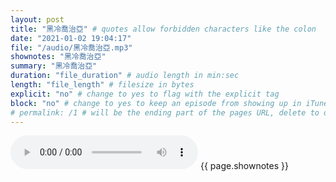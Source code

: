```yaml
---
layout: post
title: "黑冷喬治亞" # quotes allow forbidden characters like the colon
date: "2021-01-02 19:04:17"
file: "/audio/黑冷喬治亞.mp3"
shownotes: "黑冷喬治亞"
summary: "黑冷喬治亞"
duration: "file_duration" # audio length in min:sec
length: "file_length" # filesize in bytes
explicit: "no" # change to yes to flag with the explicit tag
block: "no" # change to yes to keep an episode from showing up in iTunes
# permalink: /1 # will be the ending part of the pages URL, delete to default to the title
---
```


<audio controls>
<source src="{{site.url}}{{site.baseurl}}{{ page.file }}" type="audio/x-mp3">
Your browser does not support the audio element.
</audio>
{{ page.shownotes }}
